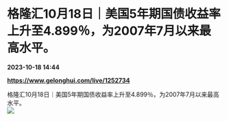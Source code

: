 # 格隆汇10月18日｜美国5年期国债收益率上升至4.899％，为2007年7月以来最高水平。

**2023-10-18 14:44**

**https://www.gelonghui.com/live/1252734**

格隆汇10月18日｜美国5年期国债收益率上升至4.899％，为2007年7月以来最高水平。  
![](https://img3.gelonghui.com/b5f98-43b2df87-4ed0-477d-a5e3-f71f35c1607e.png)